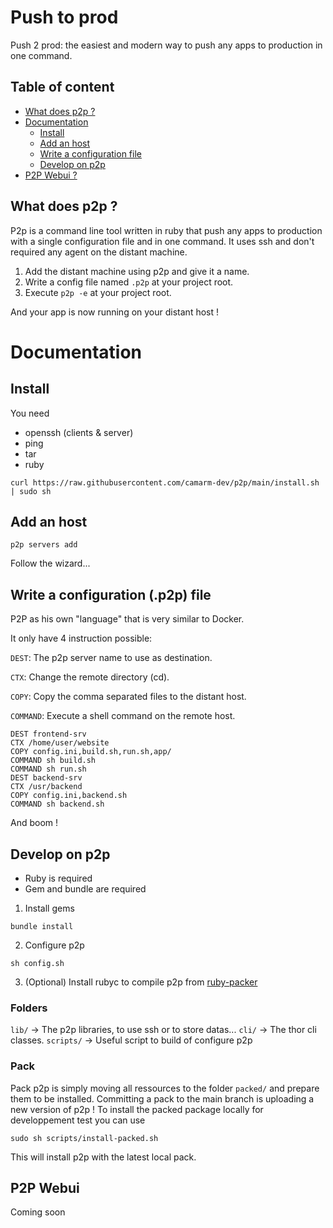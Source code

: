 # Push to prod
Push 2 prod: the easiest and modern way to push any apps to production in one command.

## Table of content
- [What does p2p ?](#what-does-p2p-)
- [Documentation](#documentation)
  - [Install](#install)
  - [Add an host](#add-an-host)
  - [Write a configuration file](#write-a-configuration--p2p--file)
  - [Develop on p2p](#develop-on-p2p)
- [P2P Webui ?](#p2p-webui)

## What does p2p ?
P2p is a command line tool written in ruby that push any apps to production with a single configuration file and in one command.
It uses ssh and don't required any agent on the distant machine.

1. Add the distant machine using p2p and give it a name.
2. Write a config file named `.p2p` at your project root.
3. Execute `p2p -e` at your project root.

And your app is now running on your distant host !

# Documentation

## Install
You need
- openssh (clients & server)
- ping
- tar
- ruby

```shell
curl https://raw.githubusercontent.com/camarm-dev/p2p/main/install.sh | sudo sh
```

## Add an host
```shell
p2p servers add
```
Follow the wizard...

## Write a configuration (.p2p) file
P2P as his own "language" that is very similar to Docker.

It only have 4 instruction possible:

`DEST`:    The p2p server name to use as destination.

`CTX`:     Change the remote directory (cd).

`COPY`:    Copy the comma separated files to the distant host.

`COMMAND`: Execute a shell command on the remote host.

```
DEST frontend-srv
CTX /home/user/website
COPY config.ini,build.sh,run.sh,app/
COMMAND sh build.sh
COMMAND sh run.sh
DEST backend-srv
CTX /usr/backend
COPY config.ini,backend.sh
COMMAND sh backend.sh

```
And boom !

## Develop on p2p

- Ruby is required
- Gem and bundle are required
1. Install gems 
```shell
bundle install
```
2. Configure p2p
```shell
sh config.sh
```
3. (Optional) Install rubyc to compile p2p from [ruby-packer](https://github.com/pmq20/ruby-packer/releases )

### Folders
`lib/` -> The p2p libraries, to use ssh or to store datas...
`cli/` -> The thor cli classes.
`scripts/` -> Useful script to build of configure p2p

### Pack
Pack p2p is simply moving all ressources to the folder `packed/` and prepare them to be installed.
Committing a pack to the main branch is uploading a new version of p2p !
To install the packed package locally for developpement test you can use
```shell
sudo sh scripts/install-packed.sh
```
This will install p2p with the latest local pack.

## P2P Webui
Coming soon

[//]: # (P2P webui is another part of the p2p project. It's an experimental web interface where you can debug and view your p2p deployements !)

[//]: # ()
[//]: # (To install it run)

[//]: # (```shell)

[//]: # (curl https://raw.githubusercontent.com/camarm-dev/p2p/main/webui/install.sh | sudo sh)

[//]: # (```)

[//]: # ()
[//]: # (p2p-ui command will be installed... This command will be executed at each p2p deployment, and it will run a webserver to access a webui. Press `ctrl-c` to stop server.)

[//]: # ()
[//]: # (You can run it manually: `p2p-ui start [deployment-id: not required]`. Go to http://localhost:16216 and view all your previous deployments...)
